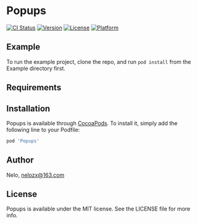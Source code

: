 # Popups

[![CI Status](https://img.shields.io/travis/Nelozx/Popups.svg?style=flat)](https://travis-ci.org/Nelozx/Popups)
[![Version](https://img.shields.io/badge/pod-v0.0.1-orange)](https://cocoapods.org/pods/Popups)
[![License](https://img.shields.io/badge/liscense-MIT-yellowgreen)](https://github.com/Nelozx/Popups/blob/master/LICENSE)
[![Platform](https://img.shields.io/badge/platform-ios-blue)](https://cocoapods.org/pods/Popups)

## Example

To run the example project, clone the repo, and run `pod install` from the Example directory first.

## Requirements

## Installation

Popups is available through [CocoaPods](https://cocoapods.org). To install
it, simply add the following line to your Podfile:

```ruby
pod 'Popups'
```


## Author

Nelo, nelozx@163.com

## License

Popups is available under the MIT license. See the LICENSE file for more info.
